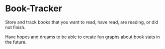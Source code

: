 # Book-Tracker
Store and track books that you want to read, have read, are reading, or did not finish. 

Have hopes and dreams to be able to create fun graphs about book stats in the future. 
